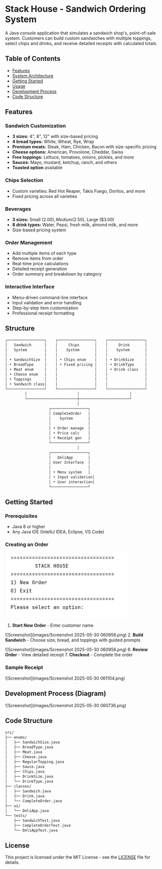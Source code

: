 # Stack House - Sandwich Ordering System

A Java console application that simulates a sandwich shop's, point-of-sale system. Customers can build custom sandwiches with multiple toppings, select chips and drinks, and receive detailed receipts with calculated totals.

## Table of Contents
- [Features](#features)
- [System Architecture](#system-architecture)
- [Getting Started](#getting-started)
- [Usage](#usage)
- [Development Process](#development-process)
- [Code Structure](#code-structure)


## Features

### Sandwich Customization
- **3 sizes:** 4", 8", 12" with size-based pricing
- **4 bread types:** White, Wheat, Rye, Wrap
- **Premium meats:** Steak, Ham, Chicken, Bacon with size-specific pricing
- **Cheese options:** American, Provolone, Cheddar, Swiss
- **Free toppings:** Lettuce, tomatoes, onions, pickles, and more
- **Sauces:** Mayo, mustard, ketchup, ranch, and others
- **Toasted option** available

### Chips Selection
- Custom varieties: Red Hot Reaper, Takis Fuego, Doritos, and more
- Fixed pricing across all varieties

### Beverages
- **3 sizes:** Small ($2.00), Medium ($2.50), Large ($3.00)
- **8 drink types:** Water, Pepsi, fresh milk, almond milk, and more
- Size-based pricing system

### Order Management
- Add multiple items of each type
- Remove items from order
- Real-time price calculations
- Detailed receipt generation
- Order summary and breakdown by category

### Interactive Interface
- Menu-driven command-line interface
- Input validation and error handling
- Step-by-step item customization
- Professional receipt formatting

## Structure

```
┌─────────────────┐    ┌─────────────────┐    ┌─────────────────┐
│   Sandwich      │    │     Chips       │    │     Drink       │
│   System        │    │    System       │    │    System       │
│                 │    │                 │    │                 │
│ • SandwichSize  │    │ • Chips enum    │    │ • DrinkSize     │
│ • BreadType     │    │ • Fixed pricing │    │ • DrinkType     │
│ • Meat enum     │    │                 │    │ • Drink class   │
│ • Cheese enum   │    │                 │    │                 │
│ • Toppings      │    │                 │    │                 │
│ • Sandwich class│    │                 │    │                 │
└─────────────────┘    └─────────────────┘    └─────────────────┘
         │                       │                       │
         └───────────────────────┼───────────────────────┘
                                 │
                    ┌─────────────────┐
                    │ CompleteOrder   │
                    │    System       │
                    │                 │
                    │ • Order manage  │
                    │ • Price calc    │
                    │ • Receipt gen   │
                    └─────────────────┘
                                 │
                    ┌─────────────────┐
                    │   DeliApp       │
                    │ User Interface  │
                    │                 │
                    │ • Menu system   │
                    │ • Input validation│
                    │ • User interaction│
                    └─────────────────┘
```

## Getting Started

### Prerequisites
- Java 8 or higher
- Any Java IDE (IntelliJ IDEA, Eclipse, VS Code)




### Creating an Order
![Screenshot](images/Screenshot%202025-05-30%20060852.png)
1. **Start New Order** - Enter customer name

   
![Screenshot](images/Screenshot 2025-05-30 060956.png)
2. **Build Sandwich** - Choose size, bread, and toppings with guided prompts


![Screenshot](images/Screenshot 2025-05-30 060956.png)
6. **Review Order** - View detailed receipt
7. **Checkout** - Complete the order
### Sample Receipt
![Screenshot](images/Screenshot 2025-05-30 061104.png)


## Development Process (Diagram)
![Screenshot](images/Screenshot 2025-05-30 060736.png)




## Code Structure

```
src/
├── enums/
│   ├── SandwichSize.java
│   ├── BreadType.java
│   ├── Meat.java
│   ├── Cheese.java
│   ├── RegularTopping.java
│   ├── Sauce.java
│   ├── Chips.java
│   ├── DrinkSize.java
│   └── DrinkType.java
├── classes/
│   ├── Sandwich.java
│   ├── Drink.java
│   └── CompleteOrder.java
├── ui/
│   └── DeliApp.java
└── tests/
    ├── SandwichTest.java
    ├── CompleteOrderTest.java
    └── DeliAppTest.java
```

## License

This project is licensed under the MIT License - see the [LICENSE](LICENSE) file for details.
